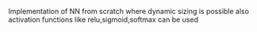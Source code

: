 Implementation of NN from scratch where dynamic sizing is possible also activation functions like relu,sigmoid,softmax can be used
